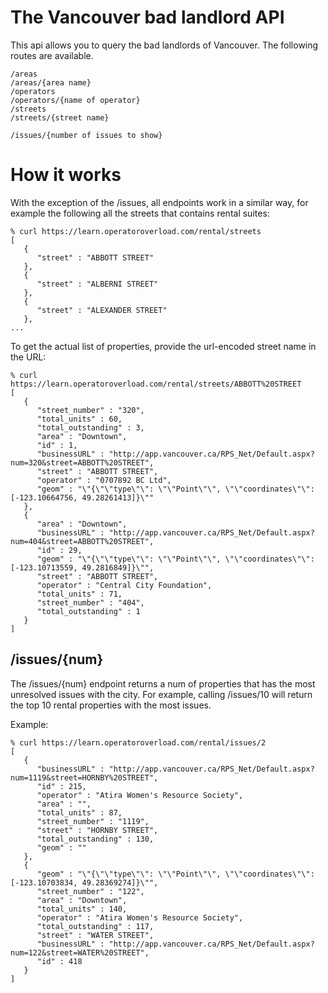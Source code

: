 # The Vancouver bad landlord API

This api allows you to query the bad landlords of Vancouver.  The following routes are available.

```
/areas
/areas/{area name}
/operators
/operators/{name of operator}
/streets
/streets/{street name}

/issues/{number of issues to show}
```

# How it works

With the exception of the /issues, all endpoints work in a similar way, for example the following all the streets that contains rental suites:

```
% curl https://learn.operatoroverload.com/rental/streets
[
   {
      "street" : "ABBOTT STREET"
   },
   {
      "street" : "ALBERNI STREET"
   },
   {
      "street" : "ALEXANDER STREET"
   },
...
```

To get the actual list of properties, provide the url-encoded street name in the URL:

```
% curl https://learn.operatoroverload.com/rental/streets/ABBOTT%20STREET
[
   {
      "street_number" : "320",
      "total_units" : 60,
      "total_outstanding" : 3,
      "area" : "Downtown",
      "id" : 1,
      "businessURL" : "http://app.vancouver.ca/RPS_Net/Default.aspx?num=320&street=ABBOTT%20STREET",
      "street" : "ABBOTT STREET",
      "operator" : "0707892 BC Ltd",
      "geom" : "\"{\"\"type\"\": \"\"Point\"\", \"\"coordinates\"\": [-123.10664756, 49.28261413]}\""
   },
   {
      "area" : "Downtown",
      "businessURL" : "http://app.vancouver.ca/RPS_Net/Default.aspx?num=404&street=ABBOTT%20STREET",
      "id" : 29,
      "geom" : "\"{\"\"type\"\": \"\"Point\"\", \"\"coordinates\"\": [-123.10713559, 49.2816849]}\"",
      "street" : "ABBOTT STREET",
      "operator" : "Central City Foundation",
      "total_units" : 71,
      "street_number" : "404",
      "total_outstanding" : 1
   }
]

```

## /issues/{num}

The /issues/{num} endpoint returns a num of properties that has the most unresolved issues with the city.
For example, calling /issues/10 will return the top 10 rental properties with the most issues.

Example:

```
% curl https://learn.operatoroverload.com/rental/issues/2
[
   {
      "businessURL" : "http://app.vancouver.ca/RPS_Net/Default.aspx?num=1119&street=HORNBY%20STREET",
      "id" : 215,
      "operator" : "Atira Women's Resource Society",
      "area" : "",
      "total_units" : 87,
      "street_number" : "1119",
      "street" : "HORNBY STREET",
      "total_outstanding" : 130,
      "geom" : ""
   },
   {
      "geom" : "\"{\"\"type\"\": \"\"Point\"\", \"\"coordinates\"\": [-123.10703834, 49.28369274]}\"",
      "street_number" : "122",
      "area" : "Downtown",
      "total_units" : 140,
      "operator" : "Atira Women's Resource Society",
      "total_outstanding" : 117,
      "street" : "WATER STREET",
      "businessURL" : "http://app.vancouver.ca/RPS_Net/Default.aspx?num=122&street=WATER%20STREET",
      "id" : 418
   }
]
```
